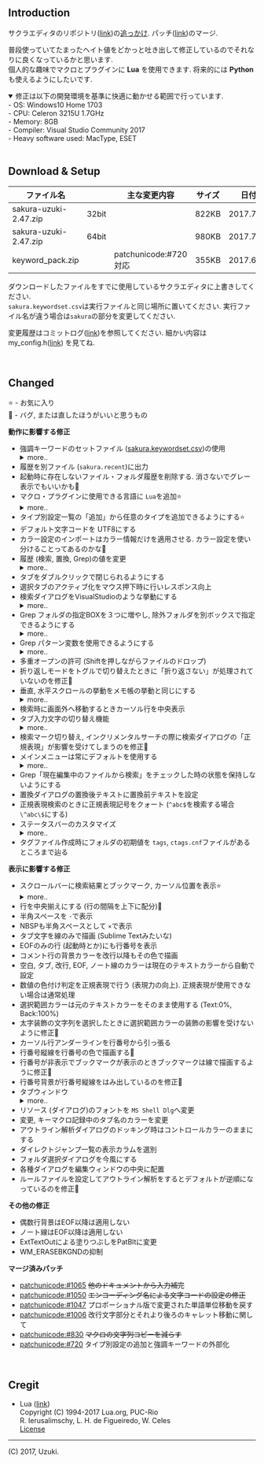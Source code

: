 Introduction  
------------

サクラエディタのリポジトリ([link](http://svn.code.sf.net/p/sakura-editor/code/sakura/trunk2))の[追っかけ](Publish/changes_from_r4011.txt). パッチ([link](#patchunicode))のマージ.  

普段使っていてたまったヘイト値をどかっと吐き出して修正しているのでそれなりに良くなっているかと思います.  
個人的な趣味でマクロとプラグインに **Lua** を使用できます. 将来的には **Python** も使えるようにしたいです.  

<details open><summary>修正は以下の開発環境を基準に快適に動かせる範囲で行っています.</summary>
- OS: Windows10 Home 1703<br>
- CPU: Celeron 3215U 1.7GHz<br>
- Memory: 8GB<br>
- Compiler: Visual Studio Community 2017<br>
- Heavy software used: MacType, ESET<br>
</details>


<br>

Download & Setup  
----------------

|ファイル名||主な変更内容|サイズ|日付||
|-|-|-|-|-|-|
|sakura-uzuki-2.47.zip|32bit||822KB|2017.7.9|[download](http://mimix.sakura.ne.jp/release/sakura-uzuki-2.47.zip)|
|sakura-uzuki-2.47.zip|64bit||980KB|2017.7.9|[download](http://mimix.sakura.ne.jp/release/sakura-uzuki-2.47-64.zip)|
|keyword_pack.zip||patchunicode:#720対応|355KB|2017.6.16|[download](Publish/keyword_pack.zip)|

ダウンロードしたファイルをすでに使用しているサクラエディタに上書きしてください.  
`sakura.keywordset.csv`は実行ファイルと同じ場所に置いてください. 実行ファイル名が違う場合は`sakura`の部分を変更してください.  

変更履歴はコミットログ([link](https://github.com/uzuki3/sakura/commits/master))を参照してください. 細かい内容はmy_config.h([link](sakura_core/my_config.h)) を見てね.  


<br>

Changed  
-------
:star: - お気に入り<br>
:bug: - バグ, または直したほうがいいと思うもの  

**動作に影響する修正**

- 強調キーワードのセットファイル ([sakura.keywordset.csv](Publish/sakura.keywordset.csv))の使用
  <details><summary>more..</summary>
  <pre>
  起動時に列挙したキーワードファイルをインポートします.
  共通設定からの強調キーワード設定は可能ですが保存はされなくなりますので注意.
  また, `sakura.ini`には出力されなくなりますのでダイエットにもなります.
  ファイルがない場合は今まで通りの動作です.
  </pre>
  </details>
- 履歴を別ファイル (`sakura.recent`)に出力
- 起動時に存在しないファイル・フォルダ履歴を削除する. 消さないでグレー表示でもいいかも:memo:
- マクロ・プラグインに使用できる言語に `Lua`を追加:star:
  <details><summary>more..</summary>
  <pre>
  文字列をLuaコードとして評価する `eval`関数があります.
    e.g. `local n = eval("(1 + 2 + 3 + 4) * 3.14")`
  </pre>
  <img src="https://raw.github.com/wiki/uzuki3/sakura/images/sakura_201706041845.png" width="50%">
  </details>
- タイプ別設定一覧の「追加」から任意のタイプを追加できるようにする:star:
- デフォルト文字コードを UTF8にする
- カラー設定のインポートはカラー情報だけを適用させる. カラー設定を使い分けることってあるのかな:memo:
- 履歴 (検索, 置換, Grep)の値を変更
  <details><summary>more..</summary>
  <pre>
  検索キー: `20`
  置換キー: `20`
  Grepファイル: `10`
  Grepフォルダ: `20`
  </pre>
  </details>
- タブをダブルクリックで閉じられるようにする
- 選択タブのアクティブ化をマウス押下時に行いレスポンス向上
- 検索ダイアログをVisualStudioのような挙動にする
  <details><summary>more..</summary>
  <pre>
  入力中にもインクリメンタルに検索されます.
  ダイアログを開いたまま「次を検索」「前を検索」のショートカットが有効です.
  </pre>
  </details>
- Grep フォルダの指定BOXを３つに増やし, 除外フォルダを別ボックスで指定できるようにする
  <details><summary>more..</summary>
  <img src="https://raw.github.com/wiki/uzuki3/sakura/images/sakura_201706041815.png" width="50%">
  </details>
- Grep パターン変数を使用できるようにする
  <details><summary>more..</summary>
  <pre>
  レジストリ `HKEY_CURRENT_USER\Software\sakura-uzuki`への追加が必要です.
    `"$cpp"="*.c *.cpp *.cc *.cxx *.c++ *.h *.hpp"`
    `"$make"="makefile *.mak *.om OMakefile OMakeRoot"`
  上記のようにレジストリエントリを追加し、Grepのファイルに `$cpp`を指定すると `*.c *.cpp *.cc *.cxx *.c++ *.h *.hpp`で置き換えます.
  </pre>
  </details>
- 多重オープンの許可 (Shiftを押しながらファイルのドロップ)
- 折り返しモードをトグルで切り替えたときに「折り返さない」が処理されていないのを修正:bug:
- 垂直, 水平スクロールの挙動をメモ帳の挙動と同じにする
  <details><summary>more..</summary>
  <pre>
  垂直スクロールマージン１行
  水平スクロールマージン１, １６文字移動
  </pre>
  </details>
- 検索時に画面外へ移動するときカーソル行を中央表示
- タブ入力文字の切り替え機能
  <details><summary>more..</summary>
  <pre>
  (`S_ChangeTabWidth`マクロを修正, 負の値を設定するとタブと空白を相互に切り替えます)
  </pre>
  </details>
- 検索マーク切り替え, インクリメンタルサーチの際に検索ダイアログの「正規表現」が影響を受けてしまうのを修正:bug:
- メインメニューは常にデフォルトを使用する
  <details><summary>more..</summary>
  <pre>
  カスタマイズの効果が感じられなかったのと機能が追加されたときに増えるメニューが対応されず, 
  機能に気づかないことが多いのでいっそのこと固定にしちゃったほうがわかりやすいので.
  副作用でiniファイルに出力しないのでサイズが軽減されます.
  </pre>
  </details>
- Grep「現在編集中のファイルから検索」をチェックした時の状態を保持しないようにする
- 置換ダイアログの置換後テキストに置換前テキストを設定
- 正規表現検索のときに正規表現記号をクォート (`^abc$`を検索する場合 `\^abc\$`にする)
- ステータスバーのカスタマイズ
  <details><summary>more..</summary>
  <pre>
  カーソル移動時のちらつき抑制
  カラムの並べ替え
  左クリックでメニューを表示
  「? 行 ? 桁」→「Ln ? Col ?」に変更
  タイプ名を表示
  タブサイズを表示
  入力改行コードを主に使われているシステム名で表記
  </pre>
  </details>
- タグファイル作成時にフォルダの初期値を `tags`, `ctags.cnf`ファイルがあるところまで辿る


**表示に影響する修正**

- スクロールバーに検索結果とブックマーク, カーソル位置を表示:star:
  <details><summary>more..</summary>
  <img src="https://raw.github.com/wiki/uzuki3/sakura/images/sakura_201706092354.png" width="50%">
  </details>
- 行を中央揃えにする (行の間隔を上下に配分):bug:
- 半角スペースを `･`で表示
- NBSPも半角スペースとして `×`で表示
- タブ文字を線のみで描画 (Sublime Textみたいな)
- EOFのみの行 (起動時とか)にも行番号を表示
- コメント行の背景カラーを改行以降もその色で描画
- 空白, タブ, 改行, EOF, ノート線のカラーは現在のテキストカラーから自動で設定
- 数値の色付け判定を正規表現で行う (表現力の向上). 正規表現が使用できない場合は通常処理
- 選択範囲カラーは元のテキストカラーをそのまま使用する (Text:0%, Back:100%)
- 太字装飾の文字列を選択したときに選択範囲カラーの装飾の影響を受けないように修正:bug:
- カーソル行アンダーラインを行番号から引っ張る
- 行番号縦線を行番号の色で描画する:bug:
- 行番号が非表示でブックマークが表示のときブックマークは線で描画するように修正:bug:
- 行番号背景が行番号縦線をはみ出しているのを修正:bug:
- タブウィンドウ
  <details><summary>more..</summary>
  <pre>
  タブを閉じるボタンをグラフィカルにする
  間に選択タブがあると右側のエッヂがないバグを修正
  </pre>
  </details>
- リソース (ダイアログ)のフォントを `MS Shell Dlg`へ変更
- 変更, キーマクロ記録中のタブ名のカラーを変更
- アウトライン解析ダイアログのドッキング時はコントロールカラーのままにする
- ダイレクトジャンプ一覧の表示カラムを選別
- フォルダ選択ダイアログを今風にする
- 各種ダイアログを編集ウィンドウの中央に配置
- ルールファイルを設定してアウトライン解析をするとデフォルトが逆順になっているのを修正:bug:


**その他の修正**

- 偶数行背景はEOF以降は適用しない
- ノート線はEOF以降は適用しない
- ExtTextOutによる塗りつぶしをPatBltに変更
- WM_ERASEBKGNDの抑制


**<a name="patchunicode">マージ済みパッチ**  

- [patchunicode:#1065](https://sourceforge.net/p/sakura-editor/patchunicode/1065/) ~~他のドキュメントから入力補完~~
- [patchunicode:#1050](https://sourceforge.net/p/sakura-editor/patchunicode/1050/) ~~エンコーディング名による文字コードの設定の修正~~
- [patchunicode:#1047](https://sourceforge.net/p/sakura-editor/patchunicode/1047/) プロポーショナル版で変更された単語単位移動を戻す
- [patchunicode:#1006](https://sourceforge.net/p/sakura-editor/patchunicode/1006/) 改行文字部分とそれより後ろのキャレット移動に関して
- [patchunicode:#830](https://sourceforge.net/p/sakura-editor/patchunicode/830/) ~~マクロの文字列コピーを減らす~~
- [patchunicode:#720](https://sourceforge.net/p/sakura-editor/patchunicode/720/) タイプ別設定の追加と強調キーワードの外部化


<br>

Cregit  
------
+ Lua ([link](http://www.lua.org/))  
  Copyright (C) 1994-2017 Lua.org, PUC-Rio  
  R. Ierusalimschy, L. H. de Figueiredo, W. Celes  
  [License](http://www.lua.org/license.html)  

---
(C) 2017, Uzuki.
